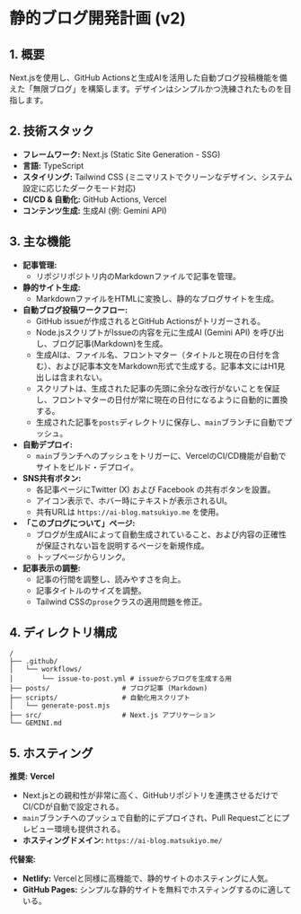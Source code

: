 # 静的ブログ開発計画 (v2)

## 1. 概要

Next.jsを使用し、GitHub Actionsと生成AIを活用した自動ブログ投稿機能を備えた「無限ブログ」を構築します。デザインはシンプルかつ洗練されたものを目指します。

## 2. 技術スタック

*   **フレームワーク:** Next.js (Static Site Generation - SSG)
*   **言語:** TypeScript
*   **スタイリング:** Tailwind CSS (ミニマリストでクリーンなデザイン、システム設定に応じたダークモード対応)
*   **CI/CD & 自動化:** GitHub Actions, Vercel
*   **コンテンツ生成:** 生成AI (例: Gemini API)

## 3. 主な機能

*   **記事管理:**
    *   リポジリポジトリ内のMarkdownファイルで記事を管理。
*   **静的サイト生成:**
    *   MarkdownファイルをHTMLに変換し、静的なブログサイトを生成。
*   **自動ブログ投稿ワークフロー:**
    *   GitHub issueが作成されるとGitHub Actionsがトリガーされる。
    *   Node.jsスクリプトがIssueの内容を元に生成AI (Gemini API) を呼び出し、ブログ記事(Markdown)を生成。
    *   生成AIは、ファイル名、フロントマター（タイトルと現在の日付を含む）、および記事本文をMarkdown形式で生成する。記事本文にはH1見出しは含まれない。
    *   スクリプトは、生成された記事の先頭に余分な改行がないことを保証し、フロントマターの日付が常に現在の日付になるように自動的に置換する。
    *   生成された記事を`posts`ディレクトリに保存し、`main`ブランチに自動でプッシュ。
*   **自動デプロイ:**
    *   `main`ブランチへのプッシュをトリガーに、VercelのCI/CD機能が自動でサイトをビルド・デプロイ。
*   **SNS共有ボタン:**
    *   各記事ページにTwitter (X) および Facebook の共有ボタンを設置。
    *   アイコン表示で、ホバー時にテキストが表示されるUI。
    *   共有URLは `https://ai-blog.matsukiyo.me` を使用。
*   **「このブログについて」ページ:**
    *   ブログが生成AIによって自動生成されていること、および内容の正確性が保証されない旨を説明するページを新規作成。
    *   トップページからリンク。
*   **記事表示の調整:**
    *   記事の行間を調整し、読みやすさを向上。
    *   記事タイトルのサイズを調整。
    *   Tailwind CSSの`prose`クラスの適用問題を修正。

## 4. ディレクトリ構成

```
/
├── .github/
│   └── workflows/
│       └── issue-to-post.yml # issueからブログを生成する用
├── posts/                  # ブログ記事 (Markdown)
├── scripts/                # 自動化用スクリプト
│   └── generate-post.mjs
├── src/                    # Next.js アプリケーション
└── GEMINI.md
```

## 5. ホスティング

**推奨:** **Vercel**
*   Next.jsとの親和性が非常に高く、GitHubリポジトリを連携させるだけでCI/CDが自動で設定される。
*   `main`ブランチへのプッシュで自動的にデプロイされ、Pull Requestごとにプレビュー環境も提供される。
*   **ホスティングドメイン:** `https://ai-blog.matsukiyo.me/`

**代替案:**
*   **Netlify:** Vercelと同様に高機能で、静的サイトのホスティングに人気。
*   **GitHub Pages:** シンプルな静的サイトを無料でホスティングするのに適している。